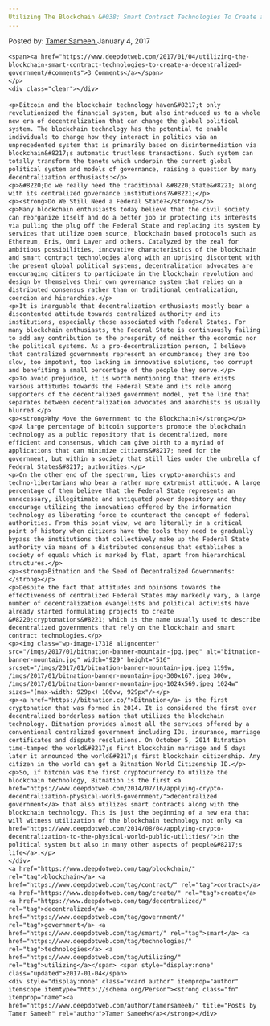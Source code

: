 ```yaml
---
Utilizing The Blockchain &#038; Smart Contract Technologies To Create a Decentralized Government
---
```

<article class="post-listing post-17309 post type-post status-publish format-standard has-post-thumbnail hentry  tag-blockchain tag-contract tag-create tag-decentralized tag-government tag-smart tag-technologies tag-utilizing">
    <div class="post-inner">
        <span>Posted by: <a href="https://www.deepdotweb.com/author/tamersameeh/" title="">Tamer Sameeh </a></span>
    <span>January 4, 2017</span>
    
    <span><a href="https://www.deepdotweb.com/2017/01/04/utilizing-the-blockchain-smart-contract-technologies-to-create-a-decentralized-government/#comments">3 Comments</a></span>
    </p>
    <div class="clear"></div>
    
    <p>Bitcoin and the blockchain technology haven&#8217;t only revolutionized the financial system, but also introduced us to a whole new era of decentralization that can change the global political system. The blockchain technology has the potential to enable individuals to change how they interact in politics via an unprecedented system that is primarily based on disintermediation via blockchain&#8217;s automatic trustless transactions. Such system can totally transform the tenets which underpin the current global political system and models of governance, raising a question by many decentralization enthusiasts:</p>
    <p>&#8220;Do we really need the traditional &#8220;State&#8221; along with its centralized governance institutions?&#8221;</p>
    <p><strong>Do We Still Need a Federal State?</strong></p>
    <p>Many blockchain enthusiasts today believe that the civil society can reorganize itself and do a better job in protecting its interests via pulling the plug off the Federal State and replacing its system by services that utilize open source, blockchain based protocols such as Ethereum, Eris, Omni Layer and others. Catalyzed by the zeal for ambitious possibilities, innovative characteristics of the blockchain and smart contract technologies along with an uprising discontent with the present global political systems, decentralization advocates are encouraging citizens to participate in the blockchain revolution and design by themselves their own governance system that relies on a distributed consensus rather than on traditional centralization, coercion and hierarchies.</p>
    <p>It is inarguable that decentralization enthusiasts mostly bear a discontented attitude towards centralized authority and its institutions, especially those associated with Federal States. For many blockchain enthusiasts, the Federal State is continuously failing to add any contribution to the prosperity of neither the economic nor the political systems. As a pro-decentralization person, I believe that centralized governments represent an encumbrance; they are too slow, too impotent, too lacking in innovative solutions, too corrupt and benefiting a small percentage of the people they serve.</p>
    <p>To avoid prejudice, it is worth mentioning that there exists various attitudes towards the Federal State and its role among supporters of the decentralized government model, yet the line that separates between decentralization advocates and anarchists is usually blurred.</p>
    <p><strong>Why Move the Government to the Blockchain?</strong></p>
    <p>A large percentage of bitcoin supporters promote the blockchain technology as a public repository that is decentralized, more efficient and consensus, which can give birth to a myriad of applications that can minimize citizens&#8217; need for the government, but within a society that still lies under the umbrella of Federal States&#8217; authorities.</p>
    <p>On the other end of the spectrum, lies crypto-anarchists and techno-libertarians who bear a rather more extremist attitude. A large percentage of them believe that the Federal State represents an unnecessary, illegitimate and antiquated power depository and they encourage utilizing the innovations offered by the information technology as liberating force to counteract the concept of federal authorities. From this point view, we are literally in a critical point of history when citizens have the tools they need to gradually bypass the institutions that collectively make up the Federal State authority via means of a distributed consensus that establishes a society of equals which is marked by flat, apart from hierarchical structures.</p>
    <p><strong>Bitnation and the Seed of Decentralized Governments:</strong></p>
    <p>Despite the fact that attitudes and opinions towards the effectiveness of centralized Federal States may markedly vary, a large number of decentralization evangelists and political activists have already started formulating projects to create &#8220;cryptonations&#8221; which is the name usually used to describe decentralized governments that rely on the blockchain and smart contract technologies.</p>
    <p><img class="wp-image-17318 aligncenter" src="/imgs/2017/01/bitnation-banner-mountain-jpg.jpeg" alt="bitnation-banner-mountain.jpg" width="929" height="516" srcset="/imgs/2017/01/bitnation-banner-mountain-jpg.jpeg 1199w, /imgs/2017/01/bitnation-banner-mountain-jpg-300x167.jpeg 300w, /imgs/2017/01/bitnation-banner-mountain-jpg-1024x569.jpeg 1024w" sizes="(max-width: 929px) 100vw, 929px"/></p>
    <p><a href="https://bitnation.co/">Bitnation</a> is the first cryptonation that was formed in 2014. It is considered the first ever decentralized borderless nation that utilizes the blockchain technology. Bitnation provides almost all the services offered by a conventional centralized government including IDs, insurance, marriage certificates and dispute resolutions. On October 5, 2014 Bitnation time-tamped the world&#8217;s first blockchain marriage and 5 days later it announced the world&#8217;s first blockchain citizenship. Any citizen in the world can get a Bitnation World Citizenship ID.</p>
    <p>So, if bitcoin was the first cryptocurrency to utilize the blockchain technology, Bitnation is the first <a href="https://www.deepdotweb.com/2014/07/16/applying-crypto-decentralization-physical-world-government/">decentralized government</a> that also utilizes smart contracts along with the blockchain technology. This is just the beginning of a new era that will witness utilization of the blockchain technology not only <a href="https://www.deepdotweb.com/2014/08/04/applying-crypto-decentralization-to-the-physical-world-public-utilities/">in the political system but also in many other aspects of people&#8217;s life</a>.</p>
    </div>
    <a href="https://www.deepdotweb.com/tag/blockchain/" rel="tag">blockchain</a> <a href="https://www.deepdotweb.com/tag/contract/" rel="tag">contract</a> <a href="https://www.deepdotweb.com/tag/create/" rel="tag">create</a> <a href="https://www.deepdotweb.com/tag/decentralized/" rel="tag">decentralized</a> <a href="https://www.deepdotweb.com/tag/government/" rel="tag">government</a> <a href="https://www.deepdotweb.com/tag/smart/" rel="tag">smart</a> <a href="https://www.deepdotweb.com/tag/technologies/" rel="tag">technologies</a> <a href="https://www.deepdotweb.com/tag/utilizing/" rel="tag">utilizing</a></span> <span style="display:none" class="updated">2017-01-04</span>
    <div style="display:none" class="vcard author" itemprop="author" itemscope itemtype="http://schema.org/Person"><strong class="fn" itemprop="name"><a href="https://www.deepdotweb.com/author/tamersameeh/" title="Posts by Tamer Sameeh" rel="author">Tamer Sameeh</a></strong></div>
    
